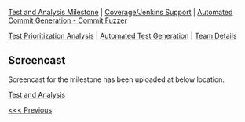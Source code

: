 [Test and Analysis Milestone](../README.md) | [Coverage/Jenkins Support](/reports/Coverage.md) | [Automated Commit Generation - Commit Fuzzer](/reports/Fuzzer.md)

[Test Prioritization Analysis](/reports/TestPrioritization.md) | [Automated Test Generation](/reports/TestGeneration.md) | [Team Details](/reports/Team.md)

Screencast
----------------------------------

Screencast for the milestone has been uploaded at below location.

[Test and Analysis](https://www.youtube.com/playlist?list=PL2CC1XYOJDJ0oXKHSiChSaAx7KWpnNyuc)

[<<< Previous](/reports/Team.md)
